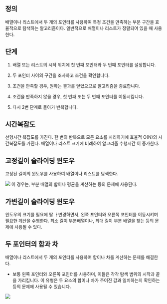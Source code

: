 ## 정의
배열이나 리스트에서 두 개의 포인터를 사용하여 특정 조건을 만족하는 부분 구간을 효율적으로 탐색하는 알고리즘이다.
일반적으로 배열이나 리스트가 정렬되어 있을 때 사용한다.

## 단계

1. 배열 또는 리스트의 시작 위치에 첫 번째 포인터와 두 번째 포인터를 설정합니다.  
2. 두 포인터 사이의 구간을 조사하고 조건을 확인합니다.  
  
3. 조건을 만족할 경우, 원하는 결과를 얻었으므로 알고리즘을 종료합니다.  
  
4. 조건을 만족하지 않을 경우, 첫 번째 또는 두 번째 포인터를 이동시킵니다.  
  
5. 다시 2번 단계로 돌아가 반복합니다.

## 시간복잡도
선형시간 복잡도를 가진다.
한 번의 반복으로 모든 요소를 처리하기에 효율적
O(N)의 시간복잡도를 가진다.
배열이나 리스트 크기에 비례하여 알고리즘 수행시간
이 증가한다.

## 고정길이 슬라이딩 윈도우
고정된 길이의 윈도우를 사용하여 배열이나 리스트를 탐색한다.

![](https://i.imgur.com/ZXEyBHv.png)
이 경우는, 부분 배열의 합이나 평균을 계산하는 등의 문제에 사용된다.

## 가변길이 슬라이딩 윈도우

윈도우의 크기를 필요에 딸 ㅏ변경하면서, 왼쪽 포인터와 오른쪽 포인터를 이동시키며 필요한 계산을 수행한다.
최소 길이 부분배열이나, 최대 길이 부분 배열을 찾는 등의 문제에 사용될 수 있다.

## 두 포인터의 합과 차

배열이나 리스트에서 두 개의 포인터를 사용하여 합이나 차를 계산하는 문제를 해결한다.
- 보통 왼쪽 포인터와 오른쪽 포인터를 사용하며, 이들은 각각 탐색 범위의 시작과 끝을 가리킵니다. 이 유형은 두 요소의 합이나 차가 주어진 값과 일치하는지 확인하는 등의 문제에 사용될 수 있습니다.

![](https://i.imgur.com/Qy9Mc2o.png)
